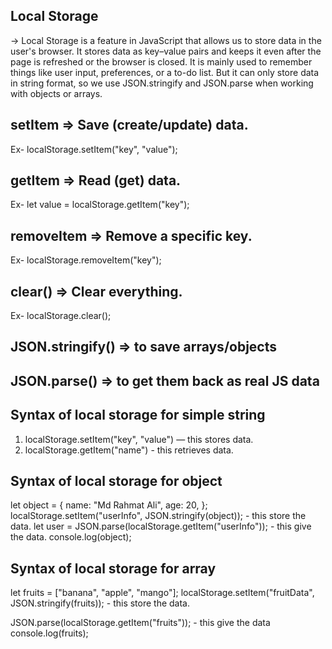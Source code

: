 ## Local Storage

-> Local Storage is a feature in JavaScript that allows us to store data in the user's browser. It stores data as key–value pairs and keeps it even after the page is refreshed or the browser is closed. It is mainly used to remember things like user input, preferences, or a to-do list. But it can only store data in string format, so we use JSON.stringify and JSON.parse when working with objects or arrays.

## setItem => Save (create/update) data.
Ex- localStorage.setItem("key", "value");

## getItem => Read (get) data.
Ex- let value = localStorage.getItem("key");

## removeItem => Remove a specific key.
Ex- localStorage.removeItem("key");

## clear() => Clear everything.
Ex- localStorage.clear();


## JSON.stringify() => to save arrays/objects
## JSON.parse() => to get them back as real JS data


## Syntax of local storage for simple string
1. localStorage.setItem("key", "value") — this stores data.
2. localStorage.getItem("name") - this retrieves data.

## Syntax of local storage for object
let object = {
    name: "Md Rahmat Ali",
    age: 20,
};
localStorage.setItem("userInfo", JSON.stringify(object)); - this store the data.
let user = JSON.parse(localStorage.getItem("userInfo")); - this give the data.
console.log(object);

## Syntax of local storage for array
let fruits = ["banana", "apple", "mango"];
localStorage.setItem("fruitData", JSON.stringify(fruits)); - this store the data.

JSON.parse(localStorage.getItem("fruits")); - this give the data
console.log(fruits);